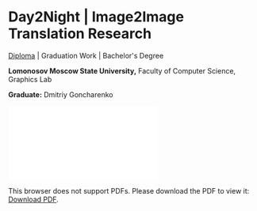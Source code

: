 # Day2Night | Image2Image Translation Research 

[Diploma](./diploma/source/Day2Night.pdf) | Graduation Work | Bachelor's Degree

__Lomonosov Moscow State University,__
Faculty of Computer Science, Graphics Lab

__Graduate:__ Dmitriy Goncharenko


<object data="diploma/source/img/cyclegan.pdf" type="application/pdf" width="700px" height="700px">
    <embed src="diploma/source/img/cyclegan.pdf">
        <p>This browser does not support PDFs. Please download the PDF to view it: <a href="diploma/source/img/cyclegan.pdf">Download PDF</a>.</p>
    </embed>
</object>